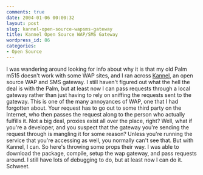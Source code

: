 ```yaml
---
comments: true
date: 2004-01-06 00:00:32
layout: post
slug: kannel-open-source-wapsms-gateway
title: Kannel Open Source WAP/SMS Gateway
wordpress_id: 86
categories:
- Open Source
---
```


I was wandering around looking for info about why it is that my old Palm m515 doesn't work with some WAP sites, and I ran across [Kannel](http://www.kannel.org/), an open source WAP and SMS gateway. I still haven't figured out what the hell the deal is with the Palm, but at least now I can pass requests through a local gateway rather than just having to rely on sniffing the requests sent to the gateway. This is one of the many annoyances of WAP, one that I had forgotten about. Your request has to go out to some third party on the Internet, who then passes the request along to the person who actually fulfills it. Not a big deal, proxies exist all over the place, right? Well, what if you're a developer, and you suspect that the gateway you're sending the request through is mangling it for some reason? Unless you're running the service that you're accessing as well, you normally can't see that. But with Kannel, I can. So here's throwing some props their way. I was able to download the package, compile, setup the wap gateway, and pass requests around. I still have lots of debugging to do, but at least now I can do it. Schweet.
